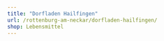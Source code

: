 ```yaml
---
title: "Dorfladen Hailfingen"
url: /rottenburg-am-neckar/dorfladen-hailfingen/
shop: Lebensmittel
---
```


